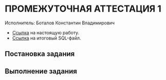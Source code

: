 # ПРОМЕЖУТОЧНАЯ АТТЕСТАЦИЯ 1

Исполнитель: Боталов Константин Владимирович

* [Ссылка]() на настоящую работу.
* [Ссылка]() на итоговый SQL-файл.

## Постановка задания



## Выполнение задания
